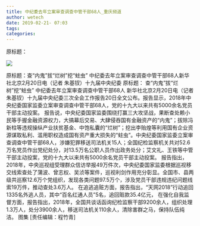 ```yaml
---
title: 中纪委去年立案审查调查中管干部68人_重庆频道
author: wetech
date: 2019-02-21- 07:03
tags: 
categories: 
---
```

原标题：
<!-- more -->
                
<img align="center" border="0" src="http://p2.ifengimg.com/a/2016/0810/204c433878d5cf9size1_w16_h16.png" />
                
            
原标题：查“内鬼”拔“烂树”挖“蛀虫” 中纪委去年立案审查调查中管干部68人新华社北京2月20日电（记者 朱基钗）十九届中央纪委
原标题：
查“内鬼”拔“烂树”挖“蛀虫” 中纪委去年立案审查调查中管干部68人
新华社北京2月20日电（记者 朱基钗）十九届中央纪委三次全会工作报告20日全文公布。报告显示，2018年中央纪委国家监委立案审查调查中管干部68人，党的十九大以来共有5000余名党员干部主动投案。
报告说，中央纪委国家监委围绕打赢三大攻坚战，果断查处赖小民等手握金融资源权力，大搞幕后交易、大肆侵吞国有金融资产的“内鬼”；拔除冯新柱等违规操纵产业扶贫基金、中饱私囊的“烂树”；挖出李贻煌等利用国有企业资源谋取私利、滥用职权造成国有资产重大损失的“蛀虫”。中央纪委国家监委立案审查调查中管干部68人，涉嫌犯罪移送司法机关15人；全国纪检监察机关共对52.6万名党员作出党纪处分，对13.5万名公职人员作出政务处分；艾文礼、王铁等中管干部主动投案，党的十九大以来共有5000余名党员干部主动投案。
报告指出，2018年，中央巡视组受理群众信访举报49万件次，中央纪委国家监委根据巡视移交线索查处了蒲波、曾志权、吴浈等案件，巡视利剑作用充分彰显。全国市、县两级共巡察12.6万个党组织，发现各类问题97.5万个，涉及党员干部违规违纪问题线索19万件，推动查处3.6万人。
在追逃追赃方面，报告指出，“天网2018”行动追回1335名外逃人员，其中“百名红通人员”5名，追回赃款35.4亿元，
在强化自我监督方面，报告指出，2018年，全国共谈话函询纪检监察干部9200余人，组织处理1.3万人，处分3900余人，移送司法机关110余人，清除害群之马，保持队伍纯洁。
图集
[责任编辑：程竹青]
            
